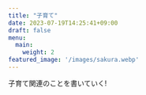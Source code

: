 ```yaml
---
title: "子育て"
date: 2023-07-19T14:25:41+09:00
draft: false
menu:
  main:
    weight: 2
featured_image: '/images/sakura.webp'
---
```


子育て関連のことを書いていく!  
